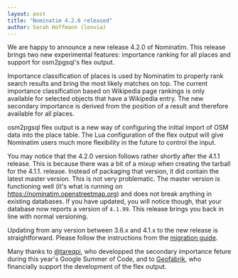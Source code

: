 ```yaml
---
layout: post
title: "Nominatim 4.2.0 released"
author: Sarah Hoffmann (lonvia)
---
```


We are happy to announce a new release 4.2.0 of Nominatim. This release brings
two new experimental features: importance ranking for all places and
support for osm2pgsql's flex output.

Importance classification of places is used by Nominatim to properly rank search
results and bring the most likely matches on top. The current importance
classification based on Wikipedia page rankings is only available for selected
objects that have a Wikipedia entry. The new secondary importance is derived
from the position of a result and therefore available for all places.

osm2pgsql flex output is a new way of configuring the initial import of OSM
data into the place table. The Lua configuration of the flex output will give
Nominatim users much more flexibility in the future to control the input.

You may notice that the 4.2.0 version follows rather shortly after the 4.1.1
release. This is because there was a bit of a mixup when creating the tarball
for the 4.1.1. release. Instead of packaging that version, it did contain
the latest master version. This is not very problematic. The master version
is functioning well (it's what is running on https://nominatim.openstreetmap.org)
and does not break anything in existing databases. If you have updated, you
will notice though, that your database now reports a version of `4.1.99`.
This release brings you back in line with normal versioning.

Updating from any version between 3.6.x and 4.1.x to the new release is
straightforward. Please follow the instructions from the
[migration guide](https://nominatim.org/release-docs/latest/admin/Migration/).

Many thanks to [@tareqpi](https://www.openstreetmap.org/user/tareqpi/), who
developped the secondary importance feture during this year's Google Summer of Code,
and to [Geofabrik](https://geofabrik.de), who financially support the
development of the flex output.
